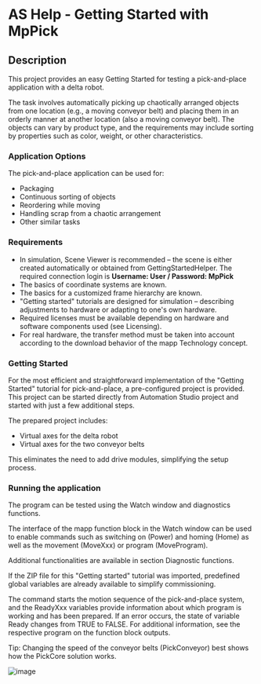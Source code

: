 # AS Help - Getting Started with MpPick

## Description

This project provides an easy Getting Started for testing a pick-and-place application with a delta robot.

The task involves automatically picking up chaotically arranged objects from one location (e.g., a moving conveyor belt) and placing them in an orderly manner at another location (also a moving conveyor belt). The objects can vary by product type, and the requirements may include sorting by properties such as color, weight, or other characteristics.

### Application Options

The pick-and-place application can be used for:

- Packaging
- Continuous sorting of objects
- Reordering while moving
- Handling scrap from a chaotic arrangement
- Other similar tasks

### Requirements

- In simulation, Scene Viewer is recommended – the scene is either created automatically or obtained from GettingStartedHelper. The required connection login is **Username: User / Password: MpPick**
- The basics of coordinate systems are known.
- The basics for a customized frame hierarchy are known.
- "Getting started" tutorials are designed for simulation – describing adjustments to hardware or adapting to one's own hardware.
- Required licenses must be available depending on hardware and software components used (see Licensing).
- For real hardware, the transfer method must be taken into account according to the download behavior of the mapp Technology concept.

### Getting Started

For the most efficient and straightforward implementation of the "Getting Started" tutorial for pick-and-place, a pre-configured project is provided. This project can be started directly from Automation Studio project and started with just a few additional steps.

The prepared project includes:

- Virtual axes for the delta robot
- Virtual axes for the two conveyor belts

This eliminates the need to add drive modules, simplifying the setup process.

### Running the application


The program can be tested using the Watch window and diagnostics functions.

The interface of the mapp function block in the Watch window can be used to enable commands such as switching on (Power) and homing (Home) as well as the movement (MoveXxx) or program (MoveProgram).

Additional functionalities are available in section Diagnostic functions.


If the ZIP file for this "Getting started" tutorial was imported, predefined global variables are already available to simplify commissioning.

The command starts the motion sequence of the pick-and-place system, and the ReadyXxx variables provide information about which program is working and has been prepared.
If an error occurs, the state of variable Ready changes from TRUE to FALSE.
For additional information, see the respective program on the function block outputs.

Tip: Changing the speed of the conveyor belts (PickConveyor) best shows how the PickCore solution works.

![image](https://github.com/user-attachments/assets/18624cdf-c7f3-4b00-b2c4-23d2cc294c08)
